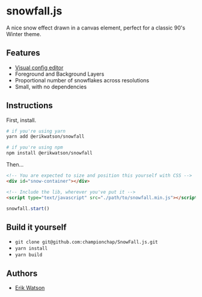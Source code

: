 # snowfall.js

A nice snow effect drawn in a canvas element, perfect for a classic 90's Winter theme.

## Features

- [Visual config editor](https://erikwatson.github.io/snowfall.js/)
- Foreground and Background Layers
- Proportional number of snowflakes across resolutions
- Small, with no dependencies

## Instructions

First, install.

```sh
# if you're using yarn
yarn add @erikwatson/snowfall

# if you're using npm
npm install @erikwatson/snowfall
```

Then...

```html
<!-- You are expected to size and position this yourself with CSS -->
<div id="snow-container"></div>

<!-- Include the lib, wherever you've put it -->
<script type="text/javascript" src="./path/to/snowfall.min.js"></script>
```

```js
snowfall.start()
```

## Build it yourself

- `git clone git@github.com:championchap/SnowFall.js.git`
- `yarn install`
- `yarn build`

## Authors

- [Erik Watson](http://erikwatson.me)
